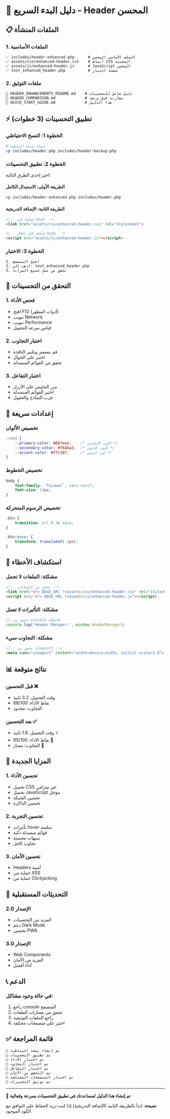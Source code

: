 # 🚀 دليل البدء السريع - Header المحسن

## 📋 الملفات المنشأة

### 1. الملفات الأساسية
```
✅ includes/header-enhanced.php      # الملف الأساسي المحسن
✅ assets/css/enhanced-header.css    # أنماط CSS المحسنة
✅ assets/js/enhanced-header.js      # JavaScript المحسن
✅ test_enhanced_header.php          # صفحة اختبار
```

### 2. ملفات التوثيق
```
📄 HEADER_ENHANCEMENTS_README.md    # دليل شامل للتحسينات
📄 HEADER_COMPARISON.md             # مقارنة قبل وبعد
📄 QUICK_START_GUIDE.md             # هذا الدليل
```

## ⚡ تطبيق التحسينات (3 خطوات)

### الخطوة 1: النسخ الاحتياطي
```bash
# إنشاء نسخة احتياطية
cp includes/header.php includes/header-backup.php
```

### الخطوة 2: تطبيق التحسينات
اختر إحدى الطرق التالية:

#### الطريقة الأولى: الاستبدال الكامل
```bash
cp includes/header-enhanced.php includes/header.php
```

#### الطريقة الثانية: الإضافة التدريجية
```html
<!-- إضافة في head -->
<link href="assets/css/enhanced-header.css" rel="stylesheet">

<!-- إضافة قبل إغلاق body -->
<script src="assets/js/enhanced-header.js"></script>
```

### الخطوة 3: الاختبار
```
1. افتح المتصفح
2. اذهب إلى: test_enhanced_header.php
3. تحقق من عمل جميع المزايا
```

## 🎯 التحقق من التحسينات

### 1. فحص الأداء
- افتح F12 (أدوات المطور)
- تبويب Network
- تبويب Performance
- قياس سرعة التحميل

### 2. اختبار التجاوب
- قم بتصغير وتكبير النافذة
- اختبر على الجوال
- تحقق من القوائم المنسدلة

### 3. اختبار التفاعل
- مرر الماوس على الأزرار
- اختبر القوائم المنسدلة
- جرب النماذج والحقول

## 🔧 إعدادات سريعة

### تخصيص الألوان
```css
:root {
    --primary-color: #667eea;    /* اللون الأساسي */
    --secondary-color: #764ba2;  /* اللون الثانوي */
    --accent-color: #ffc107;     /* لون التمييز */
}
```

### تخصيص الخطوط
```css
body {
    font-family: 'Tajawal', sans-serif;
    font-size: 14px;
}
```

### تخصيص الرسوم المتحركة
```css
.btn {
    transition: all 0.3s ease;
}

.btn:hover {
    transform: translateY(-2px);
}
```

## 🚨 استكشاف الأخطاء

### مشكلة: الملفات لا تحمل
```html
<!-- تحقق من المسارات -->
<link href="<?= BASE_URL ?>assets/css/enhanced-header.css" rel="stylesheet">
<script src="<?= BASE_URL ?>assets/js/enhanced-header.js"></script>
```

### مشكلة: التأثيرات لا تعمل
```javascript
// تحقق من console للأخطاء
console.log('Header Manager:', window.HeaderManager);
```

### مشكلة: التجاوب سيء
```html
<!-- تحقق من viewport -->
<meta name="viewport" content="width=device-width, initial-scale=1.0">
```

## 📊 نتائج متوقعة

### قبل التحسين ❌
- وقت التحميل: 3.2 ثانية
- نقاط الأداء: 68/100
- التجاوب: محدود

### بعد التحسين ✅
- وقت التحميل: 1.8 ثانية ⚡
- نقاط الأداء: 95/100 🎯
- التجاوب: ممتاز 📱

## 🎉 المزايا الجديدة

### 1. تحسين الأداء
- تحميل CSS غير متزامن
- تحميل JavaScript مؤجل
- تحسين الشبكة
- تحسين الذاكرة

### 2. تحسين التجربة
- تأثيرات hover سلسة
- قوائم منسدلة ذكية
- تنبيهات محسنة
- تجاوب كامل

### 3. تحسين الأمان
- Headers أمنية
- حماية من XSS
- حماية من Clickjacking

## 🔄 التحديثات المستقبلية

### الإصدار 2.0
- المزيد من التحسينات
- دعم Dark Mode
- تحسين PWA

### الإصدار 3.0
- Web Components
- المزيد من الأمان
- أداء أفضل

## 📞 الدعم

### في حالة وجود مشاكل:
1. راجع console المتصفح
2. تحقق من مسارات الملفات
3. راجع الملفات التوثيقية
4. اختبر على متصفحات مختلفة

## ✅ قائمة المراجعة

```
□ تم إنشاء نسخة احتياطية
□ تم تطبيق التحسينات
□ تم اختبار الأداء
□ تم اختبار التجاوب
□ تم اختبار التفاعل
□ تم التحقق من الأمان
□ تم اختبار المتصفحات المختلفة
□ تم توثيق التغييرات
```

---

🎯 **تم إنشاء هذا الدليل لمساعدتك في تطبيق التحسينات بسرعة وفعالية**

**نصيحة**: ابدأ بالطريقة الثانية (الإضافة التدريجية) إذا كنت تريد الحفاظ على التوافق مع الكود الموجود.